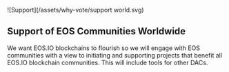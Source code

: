 ![Support](/assets/why-vote/support world.svg)

Support of EOS Communities Worldwide
---

We want EOS.IO blockchains to flourish so we will engage with EOS communities with a view to initiating and supporting projects that benefit all EOS.IO blockchain communities. This will include tools for other DACs.
